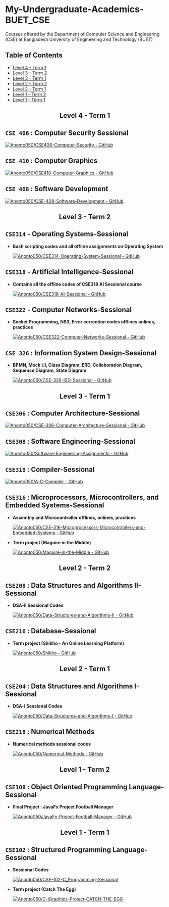 # My-Undergraduate-Academics-BUET_CSE
Courses offered by the Department of Computer Science and Engineering (CSE) at Bangladesh University of Engineering and Technology (BUET)

## Table of Contents

- [Level 4 - Term 1](#level-4---term-1)
- [Level 3 - Term 2](#level-3---term-2)
- [Level 3 - Term 1](#level-3---term-1)
- [Level 2 - Term 2](#level-2---term-2)
- [Level 2 - Term 1](#level-2---term-1)
- [Level 1 - Term 2](#level-1---term-2)
- [Level 1 - Term 1](#level-1---term-1)

<h2 align="center" id="level-4---term-1">Level 4 - Term 1</h2>

## **`CSE 406` : Computer Security Sessional**

  [![Anonto050/CSE406-Computer-Security - GitHub](https://gh-card.dev/repos/Anonto050/CSE-406-Computer-Security.svg)](https://github.com/Anonto050/CSE-406-Computer-Security)

## **`CSE 410` : Computer Graphics**

  [![Anonto050/CSE410-Computer-Graphics - GitHub](https://gh-card.dev/repos/Anonto050/CSE-410-Computer-Graphics.svg)](https://github.com/Anonto050/CSE-410-Computer-Graphics)

## **`CSE 408` : Software Development**

  [![Anonto050/CSE-408-Software-Development - GitHub](https://gh-card.dev/repos/Anonto050/CSE-408-Software-Development.svg)](https://github.com/Anonto050/CSE-408-Software-Development)


<h2 align="center" id="level-3---term-2">Level 3 - Term 2</h2>

## **`CSE314` - Operating Systems-Sessional**
    
  - **Bash scripting codes and all offline assignments on Operating System** 

    [![Anonto050/CSE314-Operating-System-Sessional - GitHub](https://gh-card.dev/repos/Anonto050/CSE314-Operating-System-Sessional.svg)](https://github.com/Anonto050/CSE-314-Operating-System-Sessional)

## **`CSE318` - Artificial Intelligence-Sessional**

  - **Contains all the offline codes of CSE318 AI Sessional course**

    [![Anonto050/CSE318-AI-Sessional - GitHub](https://gh-card.dev/repos/Anonto050/CSE-318-Artificial_Intelligence.svg)](https://github.com/Anonto050/CSE-318-Artificial_Intelligence)

## **`CSE322` - Computer Networks-Sessional**
    
  - **Socket Programming, NS3, Error correction codes offlines onlines, practices**

    [![Anonto050/CSE322-Computer-Networks-Sessional - GitHub](https://gh-card.dev/repos/Anonto050/CSE-322-Computer_Networks.svg)](https://github.com/Anonto050/CSE-322-Computer_Networks)


## **`CSE 326` : Information System Design-Sessional**

- **BPMN, Mock UI, Class Diagram, ERD, Collaboration Diagram, Sequence Diagram, State Diagram**

    [![Anonto050/CSE-326-ISD-Sessional - GitHub](https://gh-card.dev/repos/Anonto050/CSE-326-ISD-Sessional.svg)](https://github.com/Anonto050/CSE-326-ISD-Sessional)


<h2 align="center" id="level-3---term-1">Level 3 - Term 1</h2>

## **`CSE306` : Computer Architecture-Sessional**

  [![Anonto050/CSE-306-Computer-Architecture-Sessional - GitHub](https://gh-card.dev/repos/Anonto050/CSE-306-Computer_Architecture.svg)](https://github.com/Anonto050/CSE-306-Computer_Architecture)

## **`CSE308` : Software Engineering-Sessional**

  [![Anonto050/Software-Engineering-Assignments - GitHub](https://gh-card.dev/repos/Anonto050/CSE-308-Software-Engineering-Sessional.svg)](https://github.com/Anonto050/CSE-308-Software-Engineering-Sessional)

## **`CSE310` : Compiler-Sessional**

  [![Anonto050/A-C-Compiler - GitHub](https://gh-card.dev/repos/Anonto050/CSE-310-Compiler.svg)](https://github.com/Anonto050/CSE-310-Compiler)

## **`CSE316` : Microprocessors, Microcontrollers, and Embedded Systems-Sessional**
  - **Assembly and Microcontroller offlines, onlines, practices**

    [![Anonto050/CSE-316-Microprocessors-Microcontrollers-and-Embedded-Systems - GitHub](https://gh-card.dev/repos/Anonto050/CSE-316-Microprocessors-Microcontrollers-and-Embedded-Systems.svg)](https://github.com/Anonto050/CSE-316-Microprocessors-Microcontrollers-and-Embedded-Systems)
    
  - **Term project (Maguire in the Middle)**

    [![Anonto050/Maguire-in-the-Middle - GitHub](https://gh-card.dev/repos/Anonto050/Maguire-in-the-Middle.svg)](https://github.com/Anonto050/Maguire-in-the-Middle)




<h2 align="center" id="level-2---term-2">Level 2 - Term 2</h2>

## **`CSE208` : Data Structures and Algorithms II-Sessional**
  - **DSA-II Sessional Codes**
      
    [![Anonto050/Data-Structures-and-Algorithms-II - GitHub](https://gh-card.dev/repos/Anonto050/CSE-208-DSA2_codes.svg)](https://github.com/Anonto050/CSE-208-DSA2_codes)

## **`CSE216` : Database-Sessional**
 
   - **Term project (Shikho - An Online Learning Platform)**

     [![Anonto050/Shikho - GitHub](https://gh-card.dev/repos/Anonto050/Shikho.svg)](https://github.com/Anonto050/Shikho)


<h2 align="center" id="level-2---term-1">Level 2 - Term 1</h2>

## **`CSE204` : Data Structures and Algorithms I-Sessional**
  - **DSA-I Sessional Codes**

    [![Anonto050/Data-Structures-and-Algorithms-I - GitHub](https://gh-card.dev/repos/Anonto050/CSE-204-DSA_Sessional.svg)](https://github.com/Anonto050/CSE-204-DSA_Sessional)

## **`CSE218` : Numerical Methods**
  - **Numerical methods sessional codes**
    
    [![Anonto050/Numerical-Methods - GitHub](https://gh-card.dev/repos/Anonto050/CSE-218-Numerical_Methods.svg)](https://github.com/Anonto050/CSE-218-Numerical_Methods)


<h2 align="center" id="level-1---term-2">Level 1 - Term 2</h2>

## **`CSE108` : Object Oriented Programming Language-Sessional**
  - **Final Project : JavaFx Project Football Manager**

    [![Anonto050/JavaFx-Project-Football-Manager - GitHub](https://gh-card.dev/repos/Anonto050/CSE-108-JavaFx-Project_Football-Manager.svg)](https://github.com/Anonto050/CSE-108-JavaFx-Project_Football-Manager)


    
<h2 align="center" id="level-1---term-1">Level 1 - Term 1</h2>

## **`CSE102` : Structured Programming Language-Sessional**
  - **Sessional Codes**

    [![Anonto050/CSE-102-C_Programming-Sessional](https://gh-card.dev/repos/Anonto050/CSE-102-C_Programming-Sessional.svg)](https://github.com/Anonto050/CSE-102-C_Programming-Sessional)

  - **Term project (Catch The Egg)**

    [![Anonto050/C-iGraphics-Project-CATCH-THE-EGG](https://gh-card.dev/repos/Anonto050/C-iGraphics-Project-CATCH-THE-EGG.svg)](https://github.com/Anonto050/C-iGraphics-Project-CATCH-THE-EGG)


